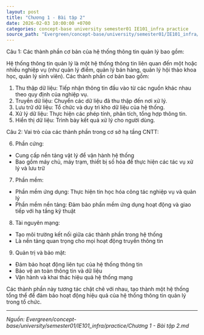 ```yaml
---
layout: post
title: "Chương 1 - Bài tập 2"
date: 2026-02-03 10:00:00 +0700
categories: concept-base university semester01 IE101_infra practice
source_path: "Evergreen/concept-base/university/semester01/IE101_infra/practice/Chương 1 - Bài tập 2.md"
---
```

Câu 1: Các thành phần cơ bản của hệ thống thông tin quản lý bao gồm:

Hệ thống thông tin quản lý là một hệ thống thông tin liên quan đến một hoặc nhiều nghiệp vụ (như quản lý điểm, quản lý bán hàng, quản lý hội thảo khoa học, quản lý sinh viên). Các thành phần cơ bản bao gồm:

1. Thu thập dữ liệu: Tiếp nhận thông tin đầu vào từ các nguồn khác nhau theo quy định của nghiệp vụ.
2. Truyền dữ liệu: Chuyển các dữ liệu đã thu thập đến nơi xử lý.
3. Lưu trữ dữ liệu: Tổ chức và duy trì kho dữ liệu của hệ thống.
4. Xử lý dữ liệu: Thực hiện các phép tính, phân tích, tổng hợp thông tin.
5. Hiển thị dữ liệu: Trình bày kết quả xử lý cho người dùng.

Câu 2: Vai trò của các thành phần trong cơ sở hạ tầng CNTT:

6. Phần cứng:

- Cung cấp nền tảng vật lý để vận hành hệ thống
- Bao gồm máy chủ, máy trạm, thiết bị số hóa để thực hiện các tác vụ xử lý và lưu trữ

7. Phần mềm:

- Phần mềm ứng dụng: Thực hiện tin học hóa công tác nghiệp vụ và quản lý
- Phần mềm nền tảng: Đảm bảo phần mềm ứng dụng hoạt động và giao tiếp với hạ tầng kỹ thuật

8. Tài nguyên mạng:

- Tạo môi trường kết nối giữa các thành phần trong hệ thống
- Là nền tảng quan trọng cho mọi hoạt động truyền thông tin

9. Quản trị và bảo mật:

- Đảm bảo hoạt động liên tục của hệ thống thông tin
- Bảo vệ an toàn thông tin và dữ liệu
- Vận hành và khai thác hiệu quả hệ thống mạng

Các thành phần này tương tác chặt chẽ với nhau, tạo thành một hệ thống tổng thể để đảm bảo hoạt động hiệu quả của hệ thống thông tin quản lý trong tổ chức.

---
*Nguồn: Evergreen/concept-base/university/semester01/IE101_infra/practice/Chương 1 - Bài tập 2.md*